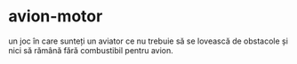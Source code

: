 # avion-motor
un joc în care sunteți un aviator ce nu trebuie să se lovească de obstacole și nici să rămână fără combustibil pentru avion. 
